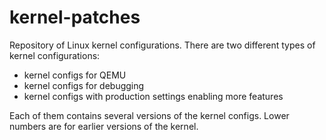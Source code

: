 # kernel-patches
Repository of Linux kernel configurations. There are two different types of kernel configurations:
- kernel configs for QEMU
- kernel configs for debugging
- kernel configs with production settings enabling more features

Each of them contains several versions of the kernel configs. Lower numbers are for
earlier versions of the kernel.
